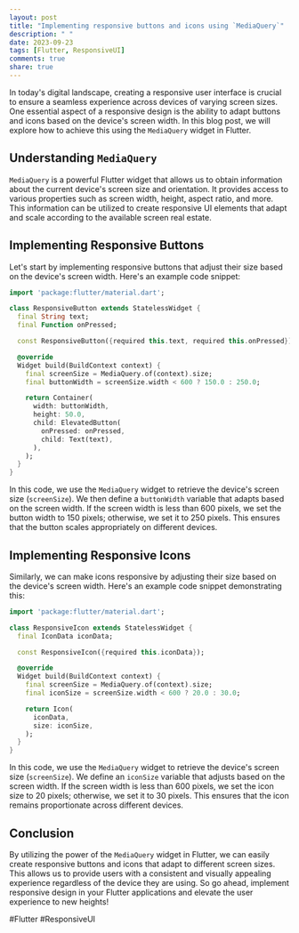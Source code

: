 ```yaml
---
layout: post
title: "Implementing responsive buttons and icons using `MediaQuery`"
description: " "
date: 2023-09-23
tags: [Flutter, ResponsiveUI]
comments: true
share: true
---
```


In today's digital landscape, creating a responsive user interface is crucial to ensure a seamless experience across devices of varying screen sizes. One essential aspect of a responsive design is the ability to adapt buttons and icons based on the device's screen width. In this blog post, we will explore how to achieve this using the `MediaQuery` widget in Flutter.

## Understanding `MediaQuery`

`MediaQuery` is a powerful Flutter widget that allows us to obtain information about the current device's screen size and orientation. It provides access to various properties such as screen width, height, aspect ratio, and more. This information can be utilized to create responsive UI elements that adapt and scale according to the available screen real estate.

## Implementing Responsive Buttons

Let's start by implementing responsive buttons that adjust their size based on the device's screen width. Here's an example code snippet:

```dart
import 'package:flutter/material.dart';

class ResponsiveButton extends StatelessWidget {
  final String text;
  final Function onPressed;

  const ResponsiveButton({required this.text, required this.onPressed});

  @override
  Widget build(BuildContext context) {
    final screenSize = MediaQuery.of(context).size;
    final buttonWidth = screenSize.width < 600 ? 150.0 : 250.0;

    return Container(
      width: buttonWidth,
      height: 50.0,
      child: ElevatedButton(
        onPressed: onPressed,
        child: Text(text),
      ),
    );
  }
}
```

In this code, we use the `MediaQuery` widget to retrieve the device's screen size (`screenSize`). We then define a `buttonWidth` variable that adapts based on the screen width. If the screen width is less than 600 pixels, we set the button width to 150 pixels; otherwise, we set it to 250 pixels. This ensures that the button scales appropriately on different devices.

## Implementing Responsive Icons

Similarly, we can make icons responsive by adjusting their size based on the device's screen width. Here's an example code snippet demonstrating this:

```dart
import 'package:flutter/material.dart';

class ResponsiveIcon extends StatelessWidget {
  final IconData iconData;

  const ResponsiveIcon({required this.iconData});

  @override
  Widget build(BuildContext context) {
    final screenSize = MediaQuery.of(context).size;
    final iconSize = screenSize.width < 600 ? 20.0 : 30.0;

    return Icon(
      iconData,
      size: iconSize,
    );
  }
}
```

In this code, we use the `MediaQuery` widget to retrieve the device's screen size (`screenSize`). We define an `iconSize` variable that adjusts based on the screen width. If the screen width is less than 600 pixels, we set the icon size to 20 pixels; otherwise, we set it to 30 pixels. This ensures that the icon remains proportionate across different devices.

## Conclusion

By utilizing the power of the `MediaQuery` widget in Flutter, we can easily create responsive buttons and icons that adapt to different screen sizes. This allows us to provide users with a consistent and visually appealing experience regardless of the device they are using. So go ahead, implement responsive design in your Flutter applications and elevate the user experience to new heights!

#Flutter #ResponsiveUI